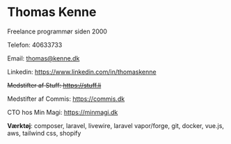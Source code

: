 # Thomas Kenne

Freelance programmør siden 2000

Telefon: 40633733 

Email: thomas@kenne.dk

Linkedin: https://www.linkedin.com/in/thomaskenne

~~Medstifter af Stuff: https://stuff.li~~

Medstifter af Commis: https://commis.dk

CTO hos Min Magi: https://minmagi.dk

**Værktøj**: composer, laravel, livewire, laravel vapor/forge, git, docker, vue.js, aws, tailwind css, shopify
